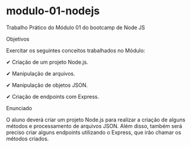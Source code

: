 # modulo-01-nodejs
Trabalho Prático do Módulo 01 do bootcamp de Node JS

Objetivos

Exercitar os seguintes conceitos trabalhados no Módulo:

✔ Criação de um projeto Node.js.

✔ Manipulação de arquivos.

✔ Manipulação de objetos JSON.

✔ Criação de endpoints com Express.

Enunciado

O aluno deverá criar um projeto Node.js para realizar a criação de alguns métodos e
processamento de arquivos JSON. Além disso, também será preciso criar alguns endpoints
utilizando o Express, que irão chamar os métodos criados.

